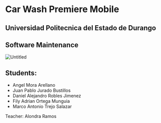 # Car Wash Premiere Mobile

## Universidad Politecnica del Estado de Durango

## Software Maintenance

![Untitled](Car%20Wash%20Premiere%20Mobile%2029ed7aa216954845bdce063525acfb00/Untitled.png)

## Students:

- Angel Mora Arellano
- Juan Pablo Jurado Bustillos
- Daniel Alejandro Robles Jimenez
- Fily Adrian Ortega Munguia
- Marco Antonio Trejo Salazar

Teacher: Alondra Ramos
